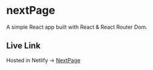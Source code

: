 # nextPage 
A simple React app built with React & React Router Dom.

## Live Link
Hosted in Netlify -> <a target='_blank' href="https://next-page-book-house.netlify.app/">NextPage</a>


